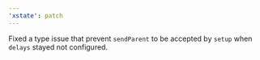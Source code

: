```yaml
---
'xstate': patch
---
```


Fixed a type issue that prevent `sendParent` to be accepted by `setup` when `delays` stayed not configured.
